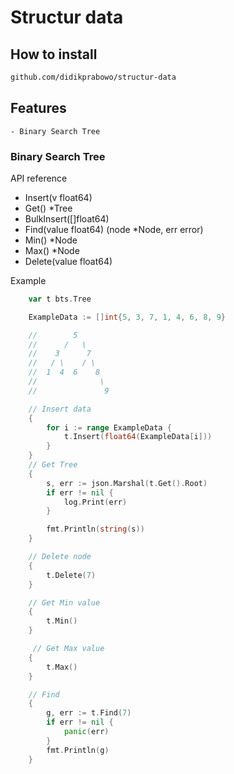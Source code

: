 # Structur data

## How to install
```bash
github.com/didikprabowo/structur-data
```

## Features
    - Binary Search Tree

### Binary Search Tree

API reference
-   Insert(v float64)
-   Get() *Tree
-   BulkInsert([]float64)
-   Find(value float64) (node *Node, err error)
-   Min() *Node
-   Max() *Node
-   Delete(value float64)

Example 
``` go
    var t bts.Tree

	ExampleData := []int{5, 3, 7, 1, 4, 6, 8, 9}

	//	  	  5
	//	    /   \
	//	  3      7
	//	 / \    / \
	//	1  4  6    8
	// 				\
    //				 9

    // Insert data
    {
        for i := range ExampleData {
            t.Insert(float64(ExampleData[i]))
        }
    }
    // Get Tree
    {
        s, err := json.Marshal(t.Get().Root)
        if err != nil {
            log.Print(err)
        }

        fmt.Println(string(s))
    }

    // Delete node
    {
        t.Delete(7)
    }

    // Get Min value
    {
        t.Min()
    }

     // Get Max value
    {
        t.Max()
    }

    // Find 
    {
        g, err := t.Find(7)
        if err != nil {
            panic(err)
        }
        fmt.Println(g)
    }

```
